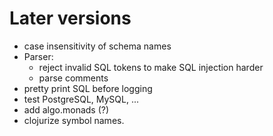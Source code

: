 # Later versions

- case insensitivity of schema names
- Parser:
    - reject invalid SQL tokens to make SQL injection harder
    - parse comments
- pretty print SQL before logging
- test PostgreSQL, MySQL, ...
- add algo.monads (?)
- clojurize symbol names.
